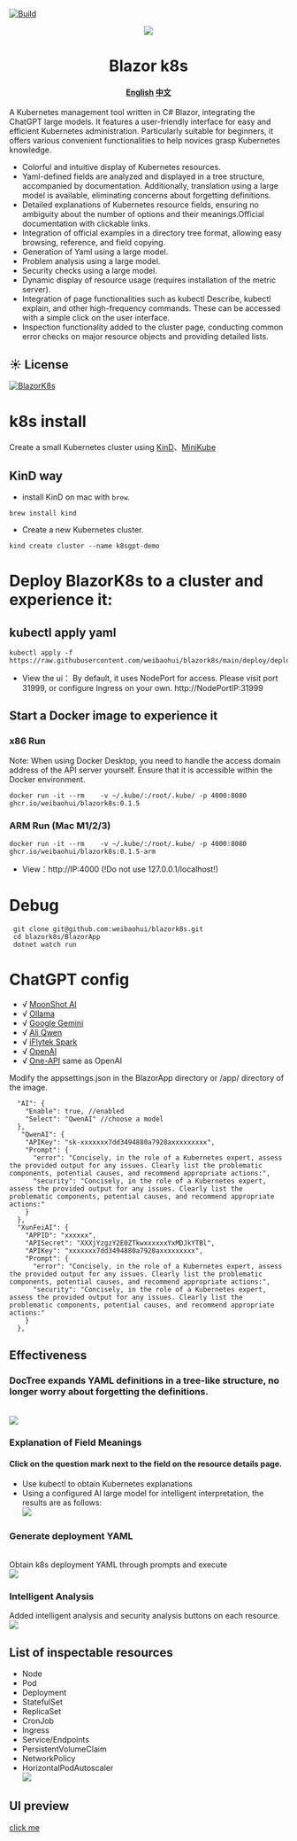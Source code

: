 [![Build](https://github.com/weibaohui/blazork8s/actions/workflows/BlazorApp.yml/badge.svg)](https://github.com/weibaohui/blazork8s/actions/workflows/server.yml)


<p align="center">
  <a href="https://github.com/weibaohui/blazork8s">
    <img src="https://raw.githubusercontent.com/weibaohui/blazork8s/main/BlazorApp/wwwroot/pro_icon.svg">
  </a>
  <h1 align="center"> Blazor k8s </h1>
  <h4 align="center"> 
   <a href="https://github.com/weibaohui/blazork8s/blob/main/Readme.md">English</a>
    <a href="https://gitee.com/weibaohui/blazork8s/blob/main/Readme_cn.md">中文</a>
 </h4>
</p>
A Kubernetes management tool written in C# Blazor, integrating the ChatGPT large models. 
It features a user-friendly interface for easy and efficient Kubernetes administration. 
Particularly suitable for beginners, it offers various convenient functionalities to help novices grasp Kubernetes knowledge.


* Colorful and intuitive display of Kubernetes resources.
* Yaml-defined fields are analyzed and displayed in a tree structure, accompanied by documentation. Additionally, translation using a large model is available, eliminating concerns about forgetting definitions.
* Detailed explanations of Kubernetes resource fields, ensuring no ambiguity about the number of options and their meanings.Official documentation with clickable links.
* Integration of official examples in a directory tree format, allowing easy browsing, reference, and field copying.
* Generation of Yaml using a large model.
* Problem analysis using a large model.
* Security checks using a large model.
* Dynamic display of resource usage (requires installation of the metric server).
* Integration of page functionalities such as kubectl Describe, kubectl explain, and other high-frequency commands. These can be accessed with a simple click on the user interface.
* Inspection functionality added to the cluster page, conducting common error checks on major resource objects and providing detailed lists.

## ☀️ License

[![BlazorK8s](https://img.shields.io/badge/License-MIT-blue?style=flat-square)](https://github.com/weibaohui/blazork8s/blob/master/LICENSE)

# k8s install

Create a small Kubernetes cluster using [KinD](https://kind.sigs.k8s.io/docs/user/quick-start/)、[MiniKube](https://minikube.sigs.k8s.io/docs/start/)

## KinD way

* install KinD on mac with `brew`.
```
brew install kind
```

* Create a new Kubernetes cluster. 

```
kind create cluster --name k8sgpt-demo
```

#  Deploy BlazorK8s to a cluster and experience it:

## kubectl apply yaml

```docker
kubectl apply -f https://raw.githubusercontent.com/weibaohui/blazork8s/main/deploy/deployment.yaml
```

* View the ui：
  By default, it uses NodePort for access. Please visit port 31999, or configure Ingress on your own.
  http://NodePortIP:31999

## Start a Docker image to experience it
### x86 Run
Note: When using Docker Desktop, you need to handle the access domain address of the API server yourself. Ensure that it is accessible within the Docker environment.
```docker
docker run -it --rm    -v ~/.kube/:/root/.kube/ -p 4000:8080 ghcr.io/weibaohui/blazork8s:0.1.5
```
### ARM Run (Mac M1/2/3)
```docker
docker run -it --rm    -v ~/.kube/:/root/.kube/ -p 4000:8080 ghcr.io/weibaohui/blazork8s:0.1.5-arm
```

* View：http://IP:4000 (!Do not use 127.0.0.1/localhost!)

# Debug

```
 git clone git@github.com:weibaohui/blazork8s.git
 cd blazork8s/BlazorApp
 dotnet watch run
```

# ChatGPT config 

* √ [MoonShot AI](https://kimi.moonshot.cn/)
* √ [Ollama](https://ollama.com/)
* √ [Google Gemini](https://gemini.google.com/)
* √ [Ali Qwen](https://tongyi.aliyun.com/qianwen/)
* √ [iFlytek Spark](https://xinghuo.xfyun.cn/spark)
* √ [OpenAI](https://openai.com/)
* √ [One-API](https://github.com/songquanpeng/one-api) same as OpenAI 

Modify the appsettings.json in the BlazorApp directory or /app/ directory of the image.

```
  "AI": {
    "Enable": true, //enabled
    "Select": "QwenAI" //choose a model
  },
   "QwenAI": {
    "APIKey": "sk-xxxxxxx7dd3494880a7920axxxxxxxxx",
    "Prompt": {
      "error": "Concisely, in the role of a Kubernetes expert, assess the provided output for any issues. Clearly list the problematic components, potential causes, and recommend appropriate actions:",
      "security": "Concisely, in the role of a Kubernetes expert, assess the provided output for any issues. Clearly list the problematic components, potential causes, and recommend appropriate actions:"
    }
  },
  "XunFeiAI": {
    "APPID": "xxxxxx",
    "APISecret": "XXXjYzgzY2E0ZTkwxxxxxxYxMDJkYTBl",
    "APIKey": "xxxxxxx7dd3494880a7920axxxxxxxxx",
    "Prompt": {
      "error": "Concisely, in the role of a Kubernetes expert, assess the provided output for any issues. Clearly list the problematic components, potential causes, and recommend appropriate actions:",
      "security": "Concisely, in the role of a Kubernetes expert, assess the provided output for any issues. Clearly list the problematic components, potential causes, and recommend appropriate actions:"
    }
  },
```

## Effectiveness

### DocTree expands YAML definitions in a tree-like structure, no longer worry about forgetting the definitions.

<br>
  <img src="https://raw.githubusercontent.com/weibaohui/blazork8s/main/docs/img/doc-tree.gif">
  <br>

### Explanation of Field Meanings

#### Click on the question mark next to the field on the resource details page.

* Use kubectl to obtain Kubernetes explanations
* Using a configured AI large model for intelligent interpretation, the results are as follows:
  <br>
  <img src="https://raw.githubusercontent.com/weibaohui/blazork8s/main/docs/img/kubectl-explain.gif">
  <br>

### Generate deployment YAML

<br>
Obtain k8s deployment YAML through prompts and execute <br>
<img src="https://raw.githubusercontent.com/weibaohui/blazork8s/main/docs/img/gpt-deploy.gif">
<br>

### Intelligent Analysis

Added intelligent analysis and security analysis buttons on each resource.
<br>
<img src="https://raw.githubusercontent.com/weibaohui/blazork8s/main/docs/img/POD-analyze.gif">
<br>

## List of inspectable resources

* Node
* Pod
* Deployment
* StatefulSet
* ReplicaSet
* CronJob
* Ingress
* Service/Endpoints
* PersistentVolumeClaim
* NetworkPolicy
* HorizontalPodAutoscaler
  <br>
  <img src="https://raw.githubusercontent.com/weibaohui/blazork8s/main/docs/img/cluster-inspection.png">
  <br>

## UI preview

[click me](docs/ui.md)
